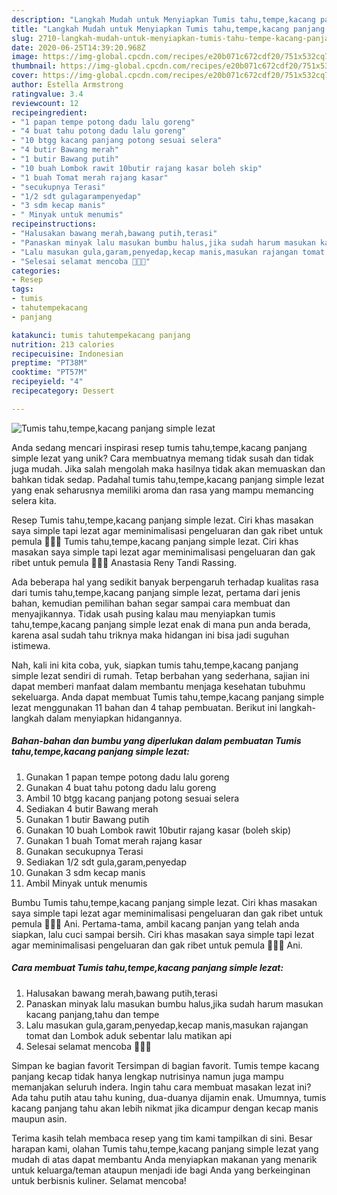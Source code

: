 ```yaml
---
description: "Langkah Mudah untuk Menyiapkan Tumis tahu,tempe,kacang panjang simple lezat yang Sempurna"
title: "Langkah Mudah untuk Menyiapkan Tumis tahu,tempe,kacang panjang simple lezat yang Sempurna"
slug: 2710-langkah-mudah-untuk-menyiapkan-tumis-tahu-tempe-kacang-panjang-simple-lezat-yang-sempurna
date: 2020-06-25T14:39:20.968Z
image: https://img-global.cpcdn.com/recipes/e20b071c672cdf20/751x532cq70/tumis-tahutempekacang-panjang-simple-lezat-foto-resep-utama.jpg
thumbnail: https://img-global.cpcdn.com/recipes/e20b071c672cdf20/751x532cq70/tumis-tahutempekacang-panjang-simple-lezat-foto-resep-utama.jpg
cover: https://img-global.cpcdn.com/recipes/e20b071c672cdf20/751x532cq70/tumis-tahutempekacang-panjang-simple-lezat-foto-resep-utama.jpg
author: Estella Armstrong
ratingvalue: 3.4
reviewcount: 12
recipeingredient:
- "1 papan tempe potong dadu lalu goreng"
- "4 buat tahu potong dadu lalu goreng"
- "10 btgg kacang panjang potong sesuai selera"
- "4 butir Bawang merah"
- "1 butir Bawang putih"
- "10 buah Lombok rawit 10butir rajang kasar boleh skip"
- "1 buah Tomat merah rajang kasar"
- "secukupnya Terasi"
- "1/2 sdt gulagarampenyedap"
- "3 sdm kecap manis"
- " Minyak untuk menumis"
recipeinstructions:
- "Halusakan bawang merah,bawang putih,terasi"
- "Panaskan minyak lalu masukan bumbu halus,jika sudah harum masukan kacang panjang,tahu dan tempe"
- "Lalu masukan gula,garam,penyedap,kecap manis,masukan rajangan tomat dan Lombok aduk sebentar lalu matikan api"
- "Selesai selamat mencoba 🥰🥰🥰"
categories:
- Resep
tags:
- tumis
- tahutempekacang
- panjang

katakunci: tumis tahutempekacang panjang 
nutrition: 213 calories
recipecuisine: Indonesian
preptime: "PT38M"
cooktime: "PT57M"
recipeyield: "4"
recipecategory: Dessert

---
```



![Tumis tahu,tempe,kacang panjang simple lezat](https://img-global.cpcdn.com/recipes/e20b071c672cdf20/751x532cq70/tumis-tahutempekacang-panjang-simple-lezat-foto-resep-utama.jpg)

Anda sedang mencari inspirasi resep tumis tahu,tempe,kacang panjang simple lezat yang unik? Cara membuatnya memang tidak susah dan tidak juga mudah. Jika salah mengolah maka hasilnya tidak akan memuaskan dan bahkan tidak sedap. Padahal tumis tahu,tempe,kacang panjang simple lezat yang enak seharusnya memiliki aroma dan rasa yang mampu memancing selera kita.

Resep Tumis tahu,tempe,kacang panjang simple lezat. Ciri khas masakan saya simple tapi lezat agar meminimalisasi pengeluaran dan gak ribet untuk pemula 🤗🤗🤗 Tumis tahu,tempe,kacang panjang simple lezat. Ciri khas masakan saya simple tapi lezat agar meminimalisasi pengeluaran dan gak ribet untuk pemula 🤗🤗🤗 Anastasia Reny Tandi Rassing.

Ada beberapa hal yang sedikit banyak berpengaruh terhadap kualitas rasa dari tumis tahu,tempe,kacang panjang simple lezat, pertama dari jenis bahan, kemudian pemilihan bahan segar sampai cara membuat dan menyajikannya. Tidak usah pusing kalau mau menyiapkan tumis tahu,tempe,kacang panjang simple lezat enak di mana pun anda berada, karena asal sudah tahu triknya maka hidangan ini bisa jadi suguhan istimewa.


Nah, kali ini kita coba, yuk, siapkan tumis tahu,tempe,kacang panjang simple lezat sendiri di rumah. Tetap berbahan yang sederhana, sajian ini dapat memberi manfaat dalam membantu menjaga kesehatan tubuhmu sekeluarga. Anda dapat membuat Tumis tahu,tempe,kacang panjang simple lezat menggunakan 11 bahan dan 4 tahap pembuatan. Berikut ini langkah-langkah dalam menyiapkan hidangannya.

<!--inarticleads1-->

##### Bahan-bahan dan bumbu yang diperlukan dalam pembuatan Tumis tahu,tempe,kacang panjang simple lezat:

1. Gunakan 1 papan tempe potong dadu lalu goreng
1. Gunakan 4 buat tahu potong dadu lalu goreng
1. Ambil 10 btgg kacang panjang potong sesuai selera
1. Sediakan 4 butir Bawang merah
1. Gunakan 1 butir Bawang putih
1. Gunakan 10 buah Lombok rawit 10butir rajang kasar (boleh skip)
1. Gunakan 1 buah Tomat merah rajang kasar
1. Gunakan secukupnya Terasi
1. Sediakan 1/2 sdt gula,garam,penyedap
1. Gunakan 3 sdm kecap manis
1. Ambil  Minyak untuk menumis


Bumbu Tumis tahu,tempe,kacang panjang simple lezat. Ciri khas masakan saya simple tapi lezat agar meminimalisasi pengeluaran dan gak ribet untuk pemula 🤗🤗🤗 Ani. Pertama-tama, ambil kacang panjan yang telah anda siapkan, lalu cuci sampai bersih. Ciri khas masakan saya simple tapi lezat agar meminimalisasi pengeluaran dan gak ribet untuk pemula 🤗🤗🤗 Ani. 

<!--inarticleads2-->

##### Cara membuat Tumis tahu,tempe,kacang panjang simple lezat:

1. Halusakan bawang merah,bawang putih,terasi
1. Panaskan minyak lalu masukan bumbu halus,jika sudah harum masukan kacang panjang,tahu dan tempe
1. Lalu masukan gula,garam,penyedap,kecap manis,masukan rajangan tomat dan Lombok aduk sebentar lalu matikan api
1. Selesai selamat mencoba 🥰🥰🥰


Simpan ke bagian favorit Tersimpan di bagian favorit. Tumis tempe kacang panjang kecap tidak hanya lengkap nutrisinya namun juga mampu memanjakan seluruh indera. Ingin tahu cara membuat masakan lezat ini? Ada tahu putih atau tahu kuning, dua-duanya dijamin enak. Umumnya, tumis kacang panjang tahu akan lebih nikmat jika dicampur dengan kecap manis maupun asin. 

Terima kasih telah membaca resep yang tim kami tampilkan di sini. Besar harapan kami, olahan Tumis tahu,tempe,kacang panjang simple lezat yang mudah di atas dapat membantu Anda menyiapkan makanan yang menarik untuk keluarga/teman ataupun menjadi ide bagi Anda yang berkeinginan untuk berbisnis kuliner. Selamat mencoba!
